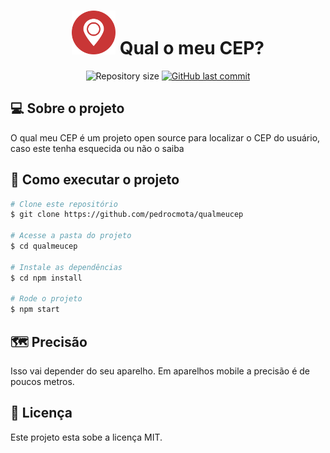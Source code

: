 <h1 align="center">
    <img width="70" height="70" alt="Qual o meu CEP?" src="./public/icone.svg" />
    Qual o meu CEP?
</h1>

<p align="center">
   <img alt="Repository size" src="https://img.shields.io/github/repo-size/pedrocmota/qualmeucep">
<a href="https://github.com/pedrocmota/qualmeucep/commits/master">
    <img alt="GitHub last commit" src="https://img.shields.io/github/last-commit/pedrocmota/qualmeucep">
</a>
</p>


## 💻 Sobre o projeto

O qual meu CEP é um projeto open source para localizar o CEP do usuário, caso este tenha esquecida ou não o saiba

## 🚀 Como executar o projeto

```bash
# Clone este repositório
$ git clone https://github.com/pedrocmota/qualmeucep

# Acesse a pasta do projeto
$ cd qualmeucep

# Instale as dependências
$ cd npm install

# Rode o projeto
$ npm start
```

## 🗺️ Precisão

Isso vai depender do seu aparelho. Em aparelhos mobile a precisão é de poucos metros.
## 📝 Licença

Este projeto esta sobe a licença MIT.
